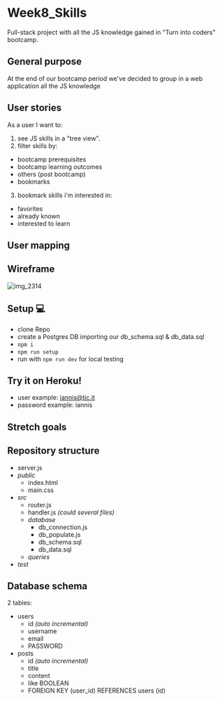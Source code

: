 # Week8_Skills
Full-stack project with all the JS knowledge gained in "Turn into coders" bootcamp.

## General purpose
At the end of our bootcamp period we've decided to group in a web application all the JS knowledge

## User stories
As a user I want to:
1. see JS skills in a "tree view".
2. filter skills by:
  - bootcamp prerequisites
  - bootcamp learning outcomes
  - others (post bootcamp)
  - bookmarks
3. bookmark skills i'm interested in:
  - favorites
  - already known
  - interested to learn

## User mapping

## Wireframe
![img_2314](https://user-images.githubusercontent.com/19515855/37901727-7b3d21d2-30f2-11e8-80e1-2378edf1aeb2.JPG)

## Setup 💻
- clone Repo
- create a Postgres DB importing our db_schema.sql & db_data.sql
- `npm i`
- `npm run setup`
- run with `npm run dev` for local testing

## Try it on Heroku!
- user example: iannis@tic.it
- password example: iannis

## Stretch goals


## Repository structure

- server.js
- _public_
  - index.html
  - main.css
- _src_
  - router.js
  - handler.js _(could several files)_
  - _database_
    - db_connection.js
    - db_populate.js
    - db_schema.sql
    - db_data.sql
  - _queries_
- _test_

## Database schema
2 tables:
- users
  - id _(auto incremental)_
  - username
  - email
  - PASSWORD
- posts
  - id _(auto incremental)_
  - title
  - content
  - like BOOLEAN
  - FOREIGN KEY (user_id) REFERENCES users (id)
